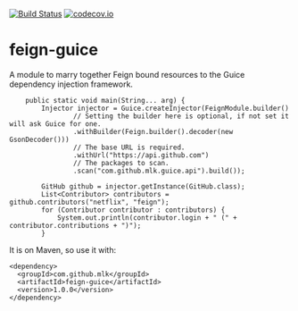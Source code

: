 [![Build Status](https://travis-ci.org/mlk/feign-guice.svg?branch=master)](https://travis-ci.org/mlk/feign-guice) [![codecov.io](https://codecov.io/github/mlk/feign-guice/coverage.svg?branch=master)](https://codecov.io/github/mlk/feign-guice?branch=master)

# feign-guice
A module to marry together Feign bound resources to the Guice dependency injection framework. 

```
    public static void main(String... arg) {
        Injector injector = Guice.createInjector(FeignModule.builder()
                // Setting the builder here is optional, if not set it will ask Guice for one.
                .withBuilder(Feign.builder().decoder(new GsonDecoder()))
                // The base URL is required.
                .withUrl("https://api.github.com")
                // The packages to scan.
                .scan("com.github.mlk.guice.api").build());

        GitHub github = injector.getInstance(GitHub.class);
        List<Contributor> contributors = github.contributors("netflix", "feign");
        for (Contributor contributor : contributors) {
            System.out.println(contributor.login + " (" + contributor.contributions + ")");
        }
```

It is on Maven, so use it with:
```
<dependency>
  <groupId>com.github.mlk</groupId>
  <artifactId>feign-guice</artifactId>
  <version>1.0.0</version>
</dependency>
```
